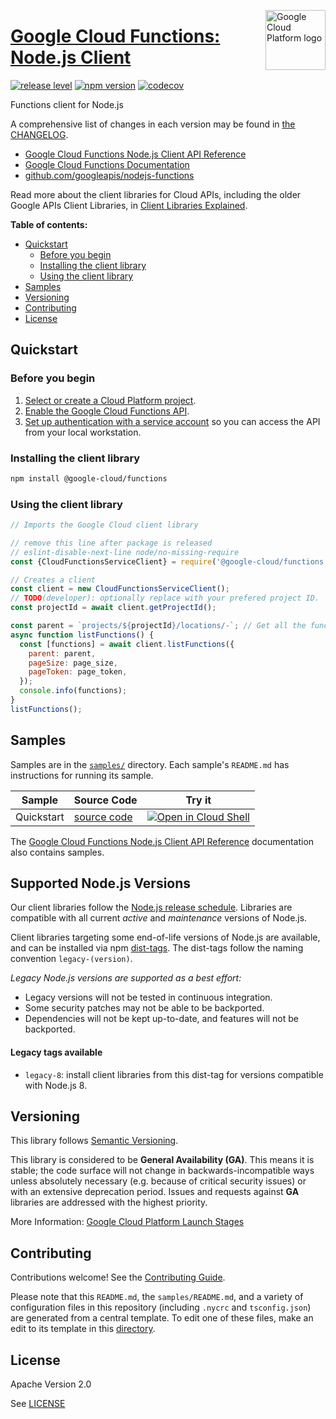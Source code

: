 [//]: # "This README.md file is auto-generated, all changes to this file will be lost."
[//]: # "To regenerate it, use `python -m synthtool`."
<img src="https://avatars2.githubusercontent.com/u/2810941?v=3&s=96" alt="Google Cloud Platform logo" title="Google Cloud Platform" align="right" height="96" width="96"/>

# [Google Cloud Functions: Node.js Client](https://github.com/googleapis/nodejs-functions)

[![release level](https://img.shields.io/badge/release%20level-general%20availability%20%28GA%29-brightgreen.svg?style=flat)](https://cloud.google.com/terms/launch-stages)
[![npm version](https://img.shields.io/npm/v/@google-cloud/functions.svg)](https://www.npmjs.org/package/@google-cloud/functions)
[![codecov](https://img.shields.io/codecov/c/github/googleapis/nodejs-functions/master.svg?style=flat)](https://codecov.io/gh/googleapis/nodejs-functions)




Functions client for Node.js


A comprehensive list of changes in each version may be found in
[the CHANGELOG](https://github.com/googleapis/nodejs-functions/blob/master/CHANGELOG.md).

* [Google Cloud Functions Node.js Client API Reference][client-docs]
* [Google Cloud Functions Documentation][product-docs]
* [github.com/googleapis/nodejs-functions](https://github.com/googleapis/nodejs-functions)

Read more about the client libraries for Cloud APIs, including the older
Google APIs Client Libraries, in [Client Libraries Explained][explained].

[explained]: https://cloud.google.com/apis/docs/client-libraries-explained

**Table of contents:**


* [Quickstart](#quickstart)
  * [Before you begin](#before-you-begin)
  * [Installing the client library](#installing-the-client-library)
  * [Using the client library](#using-the-client-library)
* [Samples](#samples)
* [Versioning](#versioning)
* [Contributing](#contributing)
* [License](#license)

## Quickstart

### Before you begin

1.  [Select or create a Cloud Platform project][projects].
1.  [Enable the Google Cloud Functions API][enable_api].
1.  [Set up authentication with a service account][auth] so you can access the
    API from your local workstation.

### Installing the client library

```bash
npm install @google-cloud/functions
```


### Using the client library

```javascript
// Imports the Google Cloud client library

// remove this line after package is released
// eslint-disable-next-line node/no-missing-require
const {CloudFunctionsServiceClient} = require('@google-cloud/functions');

// Creates a client
const client = new CloudFunctionsServiceClient();
// TODO(developer): optionally replace with your prefered project ID.
const projectId = await client.getProjectId();

const parent = `projects/${projectId}/locations/-`; // Get all the functions for a project.
async function listFunctions() {
  const [functions] = await client.listFunctions({
    parent: parent,
    pageSize: page_size,
    pageToken: page_token,
  });
  console.info(functions);
}
listFunctions();

```



## Samples

Samples are in the [`samples/`](https://github.com/googleapis/nodejs-functions/tree/master/samples) directory. Each sample's `README.md` has instructions for running its sample.

| Sample                      | Source Code                       | Try it |
| --------------------------- | --------------------------------- | ------ |
| Quickstart | [source code](https://github.com/googleapis/nodejs-functions/blob/master/samples/quickstart.js) | [![Open in Cloud Shell][shell_img]](https://console.cloud.google.com/cloudshell/open?git_repo=https://github.com/googleapis/nodejs-functions&page=editor&open_in_editor=samples/quickstart.js,samples/README.md) |



The [Google Cloud Functions Node.js Client API Reference][client-docs] documentation
also contains samples.

## Supported Node.js Versions

Our client libraries follow the [Node.js release schedule](https://nodejs.org/en/about/releases/).
Libraries are compatible with all current _active_ and _maintenance_ versions of
Node.js.

Client libraries targeting some end-of-life versions of Node.js are available, and
can be installed via npm [dist-tags](https://docs.npmjs.com/cli/dist-tag).
The dist-tags follow the naming convention `legacy-(version)`.

_Legacy Node.js versions are supported as a best effort:_

* Legacy versions will not be tested in continuous integration.
* Some security patches may not be able to be backported.
* Dependencies will not be kept up-to-date, and features will not be backported.

#### Legacy tags available

* `legacy-8`: install client libraries from this dist-tag for versions
  compatible with Node.js 8.

## Versioning

This library follows [Semantic Versioning](http://semver.org/).


This library is considered to be **General Availability (GA)**. This means it
is stable; the code surface will not change in backwards-incompatible ways
unless absolutely necessary (e.g. because of critical security issues) or with
an extensive deprecation period. Issues and requests against **GA** libraries
are addressed with the highest priority.





More Information: [Google Cloud Platform Launch Stages][launch_stages]

[launch_stages]: https://cloud.google.com/terms/launch-stages

## Contributing

Contributions welcome! See the [Contributing Guide](https://github.com/googleapis/nodejs-functions/blob/master/CONTRIBUTING.md).

Please note that this `README.md`, the `samples/README.md`,
and a variety of configuration files in this repository (including `.nycrc` and `tsconfig.json`)
are generated from a central template. To edit one of these files, make an edit
to its template in this
[directory](https://github.com/googleapis/synthtool/tree/master/synthtool/gcp/templates/node_library).

## License

Apache Version 2.0

See [LICENSE](https://github.com/googleapis/nodejs-functions/blob/master/LICENSE)

[client-docs]: https://googleapis.dev/nodejs/nodejs-functions/latest/index.html
[product-docs]: https://cloud.google.com/functions
[shell_img]: https://gstatic.com/cloudssh/images/open-btn.png
[projects]: https://console.cloud.google.com/project
[billing]: https://support.google.com/cloud/answer/6293499#enable-billing
[enable_api]: https://console.cloud.google.com/flows/enableapi?apiid=cloudfunctions.googleapis.com
[auth]: https://cloud.google.com/docs/authentication/getting-started
